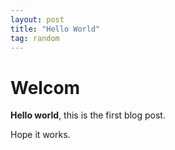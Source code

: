 ```yaml
---
layout: post
title: "Hello World"
tag: random
---
```


# Welcom
**Hello world**, this is the first blog post.

Hope it works.